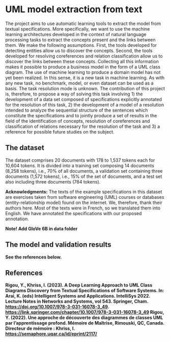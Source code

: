 # UML model extraction from text

The project aims to use automatic learning tools to extract the model from textual specifications. More specifically, we want to use the machine learning architectures developed in the context of natural language processing tasks to extract the concepts present and the links between them. We make the following assumptions. First, the tools developed for detecting entities allow us to discover the concepts. Second, the tools developed for resolving coreferences and relation classification allow us to discover the links between these concepts. Collecting all this information makes it possible to produce a business model in the form of a UML class diagram.
The use of machine learning to produce a domain model has not yet been realized. In this sense, it is a new task in machine learning. As with any new task, no benchmark, model, or even dataset can be used as a basis. The task resolution mode is unknown. The contribution of this project is, therefore, to propose a way of solving this task involving 1) the development of a data set composed of specifications explicitly annotated for the resolution of this task, 2) the development of a model of a resolution intended to analyze the sequential structure of the sentences which constitute the specifications and to jointly produce a set of results in the field of the identification of concepts, resolution of coreferences and classification of relations necessary for the resolution of the task and 3) a reference for possible future studies on the subject.

## The dataset
The dataset comprises 20 documents with 178 to 1,537 tokens each for 10,604 tokens. It is divided into a training set composing 14 documents (8,258 tokens), i.e., 70% of all documents, a validation set containing three documents (1,572 tokens), i.e., 15% of the set of documents, and a test set also including three documents (784 tokens). 

<b>Acknowledgments:</b> The texts of the example specifications in this dataset are exercises taken from software engineering (UML) courses or databases (entity-relationship model) found on the internet. We, therefore, thank their authors here. Most of the texts were in French, so we translated them into English. We have annotated the specifications with our proposed annotation.

<b>Note!<b> Add GloVe 6B in data folder

## The model and validation results
See the references below.

## References
Rigou, Y., Khriss, I. (2023). A Deep Learning Approach to UML Class Diagrams Discovery from Textual Specifications of Software Systems. In: Arai, K. (eds) Intelligent Systems and Applications. IntelliSys 2022. Lecture Notes in Networks and Systems, vol 543. Springer, Cham. https://doi.org/10.1007/978-3-031-16078-3_49. https://link.springer.com/chapter/10.1007/978-3-031-16078-3_49
Rigou, Y. (2022). Une approche de découverte des diagrammes de classes UML par l’apprentissage profond. Mémoire de Maîtrise, Rimouski, QC, Canada. Directeur de mémoire : Khriss, I. https://semaphore.uqar.ca/id/eprint/2117/
